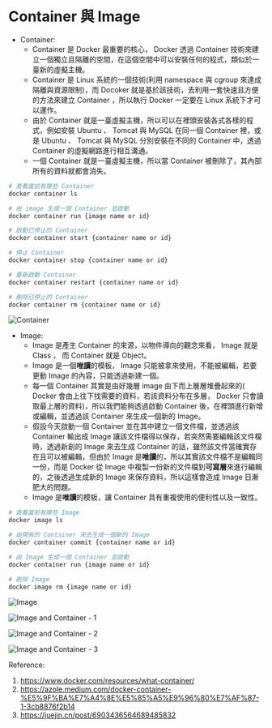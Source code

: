 # Container 與 Image  

- Container:
    - Container 是 Docker 最重要的核心， Docker 透過 Container 技術來建立一個獨立且隔離的空間，在這個空間中可以安裝任何的程式，類似於一臺新的虛擬主機。
    - Container 是 Linux 系統的一個技術(利用 namespace 與 cgroup 來達成隔離與資源限制)，而 Docoker 就是基於該技術，去利用一套快速且方便的方法來建立 Container ，所以執行 Docker 一定要在 Linux 系統下才可以運作。
    - 由於 Container 就是一臺虛擬主機，所以可以在裡頭安裝各式各樣的程式，例如安裝 Ubuntu 、 Tomcat 與 MySQL 在同一個 Container 裡，或是 Ubuntu 、 Tomcat 與 MySQL 分別安裝在不同的 Container 中，透過 Container 的虛擬網路進行相互溝通。
    - 一個 Container 就是一臺虛擬主機，所以當 Container 被刪除了，其內部所有的資料就都會消失。


```bash
# 查看當前有哪些 Container
docker container ls

# 由 image 生成一個 Container 並啟動
docker container run {image name or id}

# 啟動已停止的 Container
docker container start {container name or id}

# 停止 Container
docker container stop {container name or id}

# 重新啟動 Container
docker container restart {container name or id}

# 刪除已停止的 Container
docker container rm {container name or id}
```

![Container](https://www.docker.com/wp-content/uploads/2021/11/docker-containerized-appliction-blue-border_2.png)

- Image:
    - Image 是產生 Container 的來源，以物件導向的觀念來看， Image 就是 Class ， 而 Container 就是 Object。
    - Image 是一個**唯讀**的模板， Image 只能被拿來使用，不能被編輯，若要更動 Image 的內容，只能透過新建一個。
    - 每一個 Container 其實是由好幾層 image 由下而上層層堆疊起來的( Docker 會由上往下找需要的資料，若該資料分布在多層， Docker 只會讀取最上層的資料)，所以我們能夠透過啟動 Container 後，在裡頭進行新增或編輯，並透過該 Container 來生成一個新的 Image。
    - 假設今天啟動一個 Container 並在其中建立一個文件檔，並透過該 Container 輸出成 Image 讓該文件檔得以保存，若突然需要編輯該文件檔時，透過新創的 Image 來去生成 Container 的話，雖然該文件當確實存在且可以被編輯，但由於 Image 是**唯讀**的，所以其實該文件檔不是編輯同一份，而是 Docker 從 Image 中複製一份新的文件檔到**可寫層**來進行編輯的，之後透過生成新的 Image 來保存資料，所以這樣會造成 Image 日漸肥大的問題。
    - Image 是**唯讀**的模板，讓 Container 具有重複使用的便利性以及一致性。

```bash
# 查看當前有哪些 Image
docker image ls

# 由現有的 Container 來去生成一個新的 Image
docker container commit {container name or id}

# 由 Image 生成一個 Container 並啟動
docker container run {image name or id}

# 刪除 Image
docker image rm {image name or id}
```

![Image](https://miro.medium.com/max/1400/1*NMol4JlirTLiyjfHkuHMGw.png)

![Image and Container - 1](https://miro.medium.com/max/1400/1*l96m5V6LGI1XRM9mM3zk8Q.png)

![Image and Container - 2](https://miro.medium.com/max/1400/1*1z_AR2OsoVoKfbvA3nCx6Q.png)

![Image and Container - 3](https://p9-juejin.byteimg.com/tos-cn-i-k3u1fbpfcp/1ea10dafdcdc454eafd9f92456db1578~tplv-k3u1fbpfcp-watermark.image)

Reference:
1. https://www.docker.com/resources/what-container/
2. https://azole.medium.com/docker-container-%E5%9F%BA%E7%A4%8E%E5%85%A5%E9%96%80%E7%AF%87-1-3cb8876f2b14
3. https://juejin.cn/post/6903436564689485832

